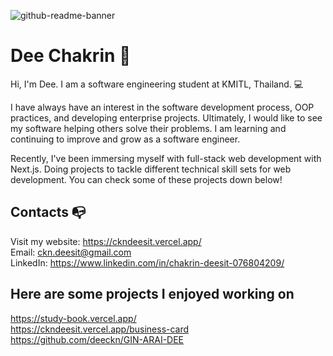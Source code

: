 ![github-readme-banner](https://user-images.githubusercontent.com/40157947/232015948-23fb84d1-33f6-4fc3-a361-574335c73bfd.png)

# Dee Chakrin 👋
Hi, I'm Dee. I am a software engineering student at KMITL, Thailand. 💻

I have always have an interest in the software development process, OOP practices, and developing enterprise projects. Ultimately, I would like to see my software helping others solve their problems. I am learning and continuing to improve and grow as a software engineer.

Recently, I've been immersing myself with full-stack web development with Next.js. Doing projects to tackle different technical skill sets for web development. You can check some of these projects down below!

## Contacts 📭
Visit my website: https://ckndeesit.vercel.app/ \
Email: ckn.deesit@gmail.com\
LinkedIn: https://www.linkedin.com/in/chakrin-deesit-076804209/

## Here are some projects I enjoyed working on
https://study-book.vercel.app/ \
https://ckndeesit.vercel.app/business-card \
https://github.com/deeckn/GIN-ARAI-DEE
